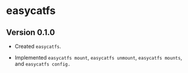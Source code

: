 # easycatfs

## Version 0.1.0

* Created `easycatfs`.

* Implemented `easycatfs mount`, `easycatfs unmount`, `easycatfs mounts`,
  and `easycatfs config.`
